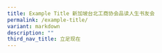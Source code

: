 ```yaml
---
title: Example Title 新加坡台北工商协会品读人生书友会
permalink: /example-title/
variant: markdown
description: ""
third_nav_title: 立足现在
---
```

